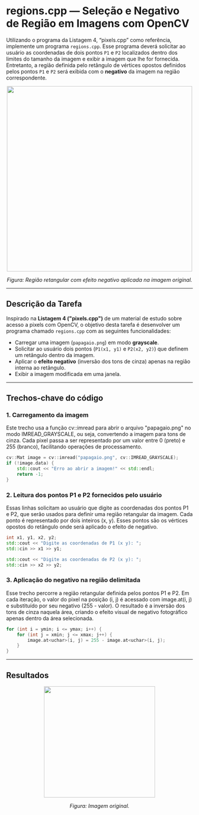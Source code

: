 # regions.cpp — Seleção e Negativo de Região em Imagens com OpenCV

Utilizando o programa da Listagem 4, “pixels.cpp” como referência, implemente um programa `regions.cpp`. Esse programa deverá solicitar ao usuário as coordenadas de dois pontos `P1` e `P2` localizados dentro dos limites do tamanho da imagem e exibir a imagem que lhe for fornecida. Entretanto, a região definida pelo retângulo de vértices opostos definidos pelos pontos `P1` e `P2` será exibida com o **negativo** da imagem na região correspondente.

<p align="center">
  <img src="exemplo_negativo.png" width="500"/>
</p>

<p align="center"><i>Figura: Região retangular com efeito negativo aplicada na imagem original.</i></p>

---

## Descrição da Tarefa

Inspirado na **Listagem 4 ("pixels.cpp")** de um material de estudo sobre acesso a pixels com OpenCV, o objetivo desta tarefa é desenvolver um programa chamado `regions.cpp` com as seguintes funcionalidades:

- Carregar uma imagem (`papagaio.png`) em modo **grayscale**.
- Solicitar ao usuário dois pontos (`P1(x1, y1)` e `P2(x2, y2)`) que definem um retângulo dentro da imagem.
- Aplicar o **efeito negativo** (inversão dos tons de cinza) apenas na região interna ao retângulo.
- Exibir a imagem modificada em uma janela.

---

## Trechos-chave do código

### 1. Carregamento da imagem
Este trecho usa a função cv::imread para abrir o arquivo "papagaio.png" no modo IMREAD_GRAYSCALE, ou seja, convertendo a imagem para tons de cinza. Cada pixel passa a ser representado por um valor entre 0 (preto) e 255 (branco), facilitando operações de processamento.

```cpp
cv::Mat image = cv::imread("papagaio.png", cv::IMREAD_GRAYSCALE);
if (!image.data) {
    std::cout << "Erro ao abrir a imagem!" << std::endl;
    return -1;
}
```

### 2. Leitura dos pontos P1 e P2 fornecidos pelo usuário 
Essas linhas solicitam ao usuário que digite as coordenadas dos pontos P1 e P2, que serão usados para definir uma região retangular da imagem. Cada ponto é representado por dois inteiros (x, y). Esses pontos são os vértices opostos do retângulo onde será aplicado o efeito de negativo. 

```cpp
int x1, y1, x2, y2;
std::cout << "Digite as coordenadas de P1 (x y): ";
std::cin >> x1 >> y1;

std::cout << "Digite as coordenadas de P2 (x y): ";
std::cin >> x2 >> y2;
```

### 3. Aplicação do negativo na região delimitada
Esse trecho percorre a região retangular definida pelos pontos P1 e P2. Em cada iteração, o valor do pixel na posição (i, j) é acessado com image.at<uchar>(i, j) e substituído por seu negativo (255 - valor). O resultado é a inversão dos tons de cinza naquela área, criando o efeito visual de negativo fotográfico apenas dentro da área selecionada.

```cpp
for (int i = ymin; i <= ymax; i++) {
    for (int j = xmin; j <= xmax; j++) {
        image.at<uchar>(i, j) = 255 - image.at<uchar>(i, j);
    }
}
```
---

## Resultados
<p align="center">
  <img src="papagaio.png" width="300"/>
</p>

<p align="center"><i>Figura: Imagem original.</i></p>



